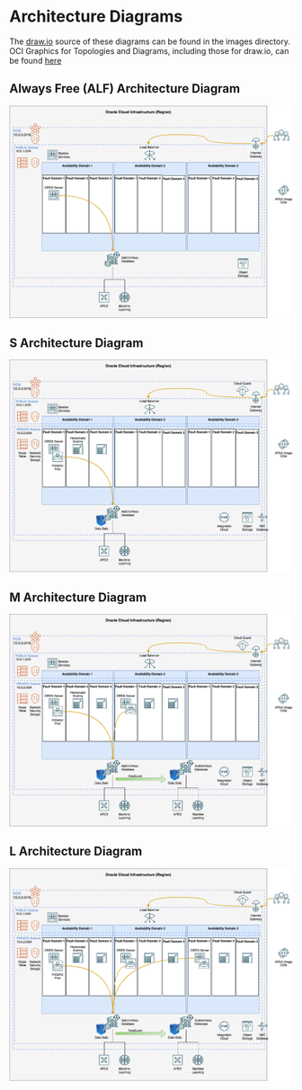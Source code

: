 # Architecture Diagrams

The [draw.io](https://www.draw.io/) source of these diagrams can be found in the images directory.  OCI Graphics for Topologies and Diagrams, including those for draw.io, can be found [here](https://docs.oracle.com/en-us/iaas/Content/General/Reference/graphicsfordiagrams.htm)

## Always Free (ALF) Architecture Diagram

![OCI ALF APEX/ORDS Architecture](images/ALF_APEX_ORDS.drawio.png "ALF APEX/ORDS Architecture")

## S Architecture Diagram

![OCI S APEX/ORDS Architecture](images/S_APEX_ORDS.drawio.png "S APEX/ORDS Architecture")

## M Architecture Diagram

![OCI M APEX/ORDS Architecture](images/M_APEX_ORDS.drawio.png "M APEX/ORDS Architecture")

## L Architecture Diagram

![OCI L APEX/ORDS Architecture](images/L_APEX_ORDS.drawio.png "L APEX/ORDS Architecture")
